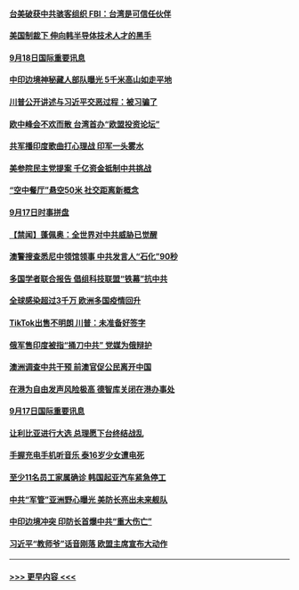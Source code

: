 #### [台美破获中共骇客组织 FBI：台湾是可信任伙伴](../pages/prog202/a102943672.md?t=09182102) 
#### [美国制裁下 伸向韩半导体技术人才的黑手](../pages/prog202/a102943675.md?t=09182102) 
#### [9月18日国际重要讯息](../pages/prog202/a102943667.md?t=09182102) 
#### [中印边境神秘藏人部队曝光 5千米高山如走平地](../pages/prog202/a102943563.md?t=09182102) 
#### [川普公开讲述与习近平交恶过程：被习骗了](../pages/prog202/a102943445.md?t=09182102) 
#### [欧中峰会不欢而散 台湾首办“欧盟投资论坛”](../pages/prog202/a102943267.md?t=09182102) 
#### [共军播印度歌曲打心理战 印军一头雾水](../pages/prog202/a102943218.md?t=09182102) 
#### [美参院民主党提案  千亿资金抵制中共挑战](../pages/prog202/a102943241.md?t=09182102) 
#### [“空中餐厅”悬空50米 社交距离新概念](../pages/prog202/a102943239.md?t=09182102) 
#### [9月17日时事拼盘](../pages/prog202/a102943209.md?t=09182102) 
#### [【禁闻】蓬佩奥：全世界对中共威胁已觉醒](../pages/prog202/a102943199.md?t=09182102) 
#### [澳警搜查悉尼中领馆领事 中共发言人“石化”90秒](../pages/prog202/a102943024.md?t=09182102) 
#### [多国学者联合报告 倡组科技联盟“铁幕”抗中共](../pages/prog202/a102943173.md?t=09182102) 
#### [全球感染超过3千万 欧洲多国疫情回升](../pages/prog202/a102943074.md?t=09182102) 
#### [TikTok出售不明朗 川普：未准备好签字](../pages/prog202/a102943047.md?t=09182102) 
#### [俄军售印度被指“捅刀中共” 党媒为俄辩护](../pages/prog202/a102942554.md?t=09182102) 
#### [澳洲调查中共干预 前澳官促公民离开中国](../pages/prog202/a102942856.md?t=09182102) 
#### [在港为自由发声风险极高 德智库关闭在港办事处](../pages/prog202/a102942853.md?t=09182102) 
#### [9月17日国际重要讯息](../pages/prog202/a102942852.md?t=09182102) 
#### [让利比亚进行大选 总理愿下台终结战乱](../pages/prog202/a102942811.md?t=09182102) 
#### [手握充电手机听音乐 泰16岁少女遭电死](../pages/prog202/a102942771.md?t=09182102) 
#### [至少11名员工家属确诊 韩国起亚汽车紧急停工](../pages/prog202/a102942749.md?t=09182102) 
#### [中共“军管”亚洲野心曝光 美防长亮出未来舰队](../pages/prog202/a102942729.md?t=09182102) 
#### [中印边境冲突 印防长首爆中共“重大伤亡”](../pages/prog202/a102942634.md?t=09182102) 
#### [习近平“教师爷”话音刚落 欧盟主席宣布大动作](../pages/prog202/a102942629.md?t=09182102) 

----
#### [ >>> 更早内容 <<< ](../indexes/prog202-earlier.md)
